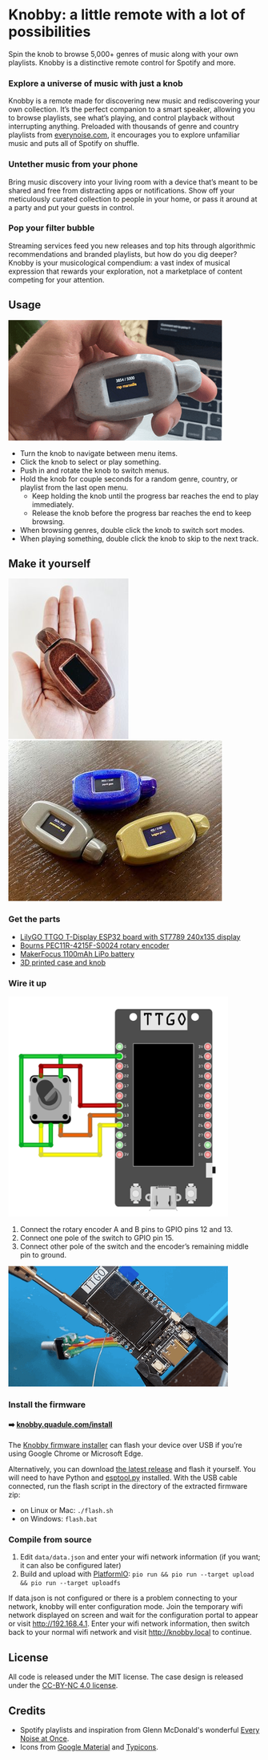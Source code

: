 # Knobby: a little remote with a lot of possibilities

Spin the knob to browse 5,000+ genres of music along with your own playlists. Knobby is a distinctive remote control for Spotify and more.

### Explore a universe of music with just a knob

Knobby is a remote made for discovering new music and rediscovering your own collection. It’s the perfect companion to a smart speaker, allowing you to browse playlists, see what’s playing, and control playback without interrupting anything. Preloaded with thousands of genre and country playlists from [everynoise.com](https://everynoise.com), it encourages you to explore unfamiliar music and puts all of Spotify on shuffle.

### Untether music from your phone

Bring music discovery into your living room with a device that’s meant to be shared and free from distracting apps or notifications. Show off your meticulously curated collection to people in your home, or pass it around at a party and put your guests in control.

### Pop your filter bubble

Streaming services feed you new releases and top hits through algorithmic recommendations and branded playlists, but how do you dig deeper? Knobby is your musicological compendium: a vast index of musical expression that rewards your exploration, not a marketplace of content competing for your attention.

## Usage

<img src="images/demo.gif?raw=true" width="427" height="240" alt="demo of genre selection">

* Turn the knob to navigate between menu items.
* Click the knob to select or play something.
* Push in and rotate the knob to switch menus.
* Hold the knob for couple seconds for a random genre, country, or playlist from the last open menu.
  - Keep holding the knob until the progress bar reaches the end to play immediately.
  - Release the knob before the progress bar reaches the end to keep browsing.
* When browsing genres, double click the knob to switch sort modes.
* When playing something, double click the knob to skip to the next track.

## Make it yourself

<a href="images/knobby3.jpg?raw=true"><img src="images/thumb.knobby3.jpg?raw=true" width="240" height="320" alt="knobby with wood finish in hand"></a>
<a href="images/knobby6.jpg?raw=true"><img src="images/thumb.knobby6.jpg?raw=true" width="427" height="320" alt="three knobby remotes"></a>

### Get the parts

* [LilyGO TTGO T-Display ESP32 board with ST7789 240x135 display](https://www.aliexpress.com/item/33048962331.html)
* [Bourns PEC11R-4215F-S0024 rotary encoder](https://www.mouser.com/ProductDetail/Bourns/PEC11R-4215F-S0024)
* [MakerFocus 1100mAh LiPo battery](https://www.makerfocus.com/products/makerfocus-3-7v-1100mah-lithium-rechargeable-battery-1s-3c-lipo-battery-with-protection-board-pack-of-4)
* [3D printed case and knob](https://www.printables.com/model/156363)

### Wire it up

<img src="images/wiring-diagram.png?raw=true" width="439px" height="439px" alt="wiring diagram of rotary encoder with t-display board">

1. Connect the rotary encoder A and B pins to GPIO pins 12 and 13.
2. Connect one pole of the switch to GPIO pin 15.
3. Connect other pole of the switch and the encoder’s remaining middle pin to ground.

<img src="images/soldering.gif?raw=true" width="439" height="240" alt="soldering rotary encoder’s wires to the circuit board">

### Install the firmware
#### ➡️ [knobby.quadule.com/install](https://knobby.quadule.com/install)

The [Knobby firmware installer](https://knobby.quadule.com/install) can flash your device over USB if you’re using Google Chrome or Microsoft Edge.

Alternatively, you can download [the latest release](https://github.com/quadule/knobby/releases/latest) and flash it yourself. You will need to have Python and [esptool.py](https://github.com/espressif/esptool) installed. With the USB cable connected, run the flash script in the directory of the extracted firmware zip:

  - on Linux or Mac: `./flash.sh`
  - on Windows: `flash.bat`

### Compile from source

1. Edit `data/data.json` and enter your wifi network information (if you want; it can also be configured later)
2. Build and upload with [PlatformIO](https://platformio.org/): `pio run && pio run --target upload && pio run --target uploadfs`

If data.json is not configured or there is a problem connecting to your network, knobby will enter configuration mode. Join the temporary wifi network displayed on screen and wait for the configuration portal to appear or visit http://192.168.4.1. Enter your wifi network information, then switch back to your normal wifi network and visit http://knobby.local to continue.

## License

All code is released under the MIT license. The case design is released under the [CC-BY-NC 4.0 license](https://creativecommons.org/licenses/by-nc/4.0/).

## Credits

* Spotify playlists and inspiration from Glenn McDonald's wonderful [Every Noise at Once](https://everynoise.com).
* Icons from [Google Material](https://material.io/resources/icons/) and [Typicons](https://www.s-ings.com/typicons/).